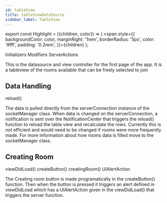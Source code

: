 ```yaml
---
id: tableView
title: tableViewDataSource
sidebar_label: TableView
---
```

export const Highlight = ({children, color}) => ( <span style={{
      backgroundColor: color,
      marginRight: '1rem',
      borderRadius: '5px',
      color: '#fff',
      padding: '0.2rem',
    }}>{children}</span> );

<Highlight color="#25c2a0">Initializers</Highlight> 
<Highlight color="#1807F2">Modifiers</Highlight>
<Highlight color="#1877F2">ServerActions</Highlight>

This is the datasource and view controller for the first page of the app. It is a tableview of the rooms available that can be freely selected to join

## Data Handling
<Highlight color="#1807F2">reload()</Highlight>

The data is pulled directly from the serverConnection instance of the socketManager class. When data is changed on the serverConnection, a notification is sent over the NotificationCenter that triggers the reload() function to reload the table view and recalculate the rows. Currently this is not efficient and would need to be changed if rooms were more frequently made. For more information about how rooms data is filled move to the socketManager class. 


## Creating Room
<Highlight color="#25c2a0">viewDidLoad()</Highlight> 
<Highlight color="#25c2a0">createButton()</Highlight> 
<Highlight color="#1807F2">creatingRoom()</Highlight>
<Highlight color="#1877F2">UIAlertAction</Highlight>

The Creating room button is made programatically in the createButton() function. Then when the button is pressed it triggers an alert defined in viewDidLoad which has a UIAlertAction given in the viewDidLoad() that triggers the server function.

